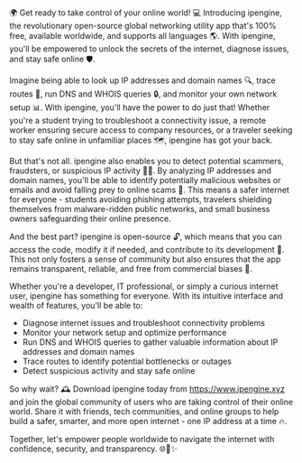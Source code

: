 🌍 Get ready to take control of your online world! 💻 Introducing ipengine, the revolutionary open-source global networking utility app that's 100% free, available worldwide, and supports all languages 🌎. With ipengine, you'll be empowered to unlock the secrets of the internet, diagnose issues, and stay safe online 🛡️.

Imagine being able to look up IP addresses and domain names 🔍, trace routes 💨, run DNS and WHOIS queries 🔒, and monitor your own network setup 📊. With ipengine, you'll have the power to do just that! Whether you're a student trying to troubleshoot a connectivity issue, a remote worker ensuring secure access to company resources, or a traveler seeking to stay safe online in unfamiliar places 🗺️, ipengine has got your back.

But that's not all. ipengine also enables you to detect potential scammers, fraudsters, or suspicious IP activity 👮‍♀️. By analyzing IP addresses and domain names, you'll be able to identify potentially malicious websites or emails and avoid falling prey to online scams 🚫. This means a safer internet for everyone - students avoiding phishing attempts, travelers shielding themselves from malware-ridden public networks, and small business owners safeguarding their online presence.

And the best part? ipengine is open-source 🔓, which means that you can access the code, modify it if needed, and contribute to its development 🤖. This not only fosters a sense of community but also ensures that the app remains transparent, reliable, and free from commercial biases 💸.

Whether you're a developer, IT professional, or simply a curious internet user, ipengine has something for everyone. With its intuitive interface and wealth of features, you'll be able to:

* Diagnose internet issues and troubleshoot connectivity problems
* Monitor your network setup and optimize performance
* Run DNS and WHOIS queries to gather valuable information about IP addresses and domain names
* Trace routes to identify potential bottlenecks or outages
* Detect suspicious activity and stay safe online

So why wait? 🕰️ Download ipengine today from https://www.ipengine.xyz and join the global community of users who are taking control of their online world. Share it with friends, tech communities, and online groups to help build a safer, smarter, and more open internet - one IP address at a time 🔥.

Together, let's empower people worldwide to navigate the internet with confidence, security, and transparency. 🌐🚀✨